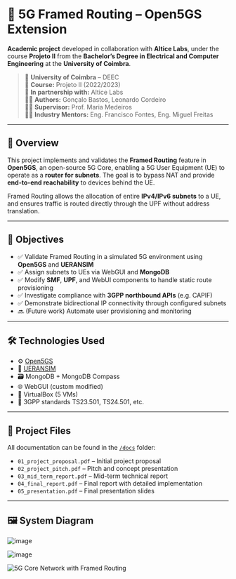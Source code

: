 # 🚀 5G Framed Routing – Open5GS Extension

**Academic project** developed in collaboration with **Altice Labs**, under the course **Projeto II** from the **Bachelor’s Degree in Electrical and Computer Engineering** at the **University of Coimbra**.

> 🏫 **University of Coimbra** – DEEC  
> 🧠 **Course:** Projeto II (2022/2023)  
> 🤝 **In partnership with:** Altice Labs  
> 👨‍💻 **Authors:** Gonçalo Bastos, Leonardo Cordeiro  
> 👩‍🏫 **Supervisor:** Prof. Maria Medeiros  
> 🧑‍💼 **Industry Mentors:** Eng. Francisco Fontes, Eng. Miguel Freitas

---

## 📌 Overview

This project implements and validates the **Framed Routing** feature in **Open5GS**, an open-source 5G Core, enabling a 5G User Equipment (UE) to operate as a **router for subnets**. The goal is to bypass NAT and provide **end-to-end reachability** to devices behind the UE.

Framed Routing allows the allocation of entire **IPv4/IPv6 subnets** to a UE, and ensures traffic is routed directly through the UPF without address translation.

---

## 🧠 Objectives

- ✅ Validate Framed Routing in a simulated 5G environment using **Open5GS** and **UERANSIM**
- ✅ Assign subnets to UEs via WebGUI and **MongoDB**
- ✅ Modify **SMF**, **UPF**, and WebUI components to handle static route provisioning
- ✅ Investigate compliance with **3GPP northbound APIs** (e.g. CAPIF)
- ✅ Demonstrate bidirectional IP connectivity through configured subnets
- 🔜 (Future work) Automate user provisioning and monitoring

---

## 🛠️ Technologies Used

- ⚙️ [Open5GS](https://open5gs.org/)
- 📶 [UERANSIM](https://github.com/aligungr/UERANSIM)
- 🗃️ MongoDB + MongoDB Compass
- 🌐 WebGUI (custom modified)
- 🐧 VirtualBox (5 VMs)
- 🛜 3GPP standards TS23.501, TS24.501, etc.

---

## 📁 Project Files

All documentation can be found in the [`/docs`](./docs) folder:

- `01_project_proposal.pdf` – Initial project proposal  
- `02_project_pitch.pdf` – Pitch and concept presentation  
- `03_mid_term_report.pdf` – Mid-term technical report  
- `04_final_report.pdf` – Final report with detailed implementation  
- `05_presentation.pdf` – Final presentation slides  

---

## 🖼️ System Diagram

![image](https://github.com/user-attachments/assets/bb83b717-c3ad-4b37-89b0-b59f798393b6)

![image](https://github.com/user-attachments/assets/aa49a695-c191-497b-a106-58efd0fa3498)

![5G Core Network with Framed Routing](docs/network_diagram.png)

